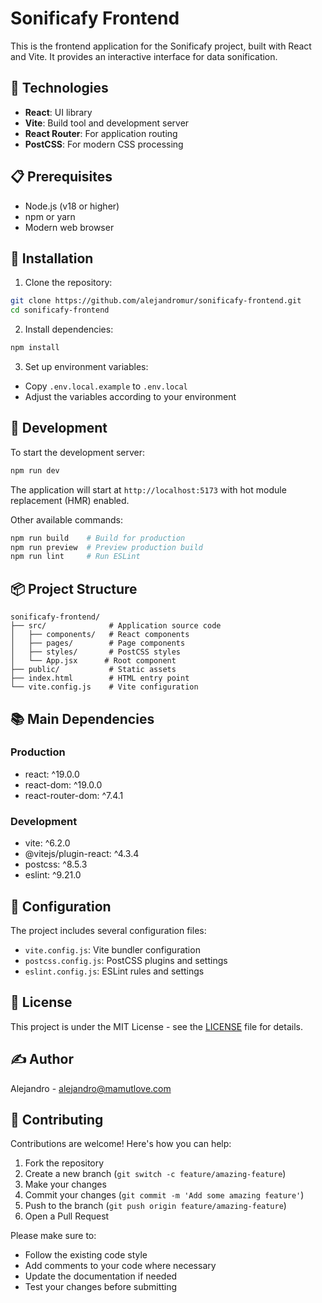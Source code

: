 # Sonificafy Frontend

This is the frontend application for the Sonificafy project, built with React and Vite. It provides an interactive interface for data sonification.

## 🚀 Technologies

- **React**: UI library
- **Vite**: Build tool and development server
- **React Router**: For application routing
- **PostCSS**: For modern CSS processing

## 📋 Prerequisites

- Node.js (v18 or higher)
- npm or yarn
- Modern web browser

## 🔧 Installation

1. Clone the repository:

```bash
git clone https://github.com/alejandromur/sonificafy-frontend.git
cd sonificafy-frontend
```

2. Install dependencies:

```bash
npm install
```

3. Set up environment variables:

- Copy `.env.local.example` to `.env.local`
- Adjust the variables according to your environment

## 🚀 Development

To start the development server:

```bash
npm run dev
```

The application will start at `http://localhost:5173` with hot module replacement (HMR) enabled.

Other available commands:

```bash
npm run build    # Build for production
npm run preview  # Preview production build
npm run lint     # Run ESLint
```

## 📦 Project Structure

```
sonificafy-frontend/
├── src/              # Application source code
│   ├── components/   # React components
│   ├── pages/        # Page components
│   ├── styles/       # PostCSS styles
│   └── App.jsx      # Root component
├── public/           # Static assets
├── index.html        # HTML entry point
└── vite.config.js    # Vite configuration
```

## 📚 Main Dependencies

### Production

- react: ^19.0.0
- react-dom: ^19.0.0
- react-router-dom: ^7.4.1

### Development

- vite: ^6.2.0
- @vitejs/plugin-react: ^4.3.4
- postcss: ^8.5.3
- eslint: ^9.21.0

## 🔧 Configuration

The project includes several configuration files:

- `vite.config.js`: Vite bundler configuration
- `postcss.config.js`: PostCSS plugins and settings
- `eslint.config.js`: ESLint rules and settings

## 📄 License

This project is under the MIT License - see the [LICENSE](LICENSE) file for details.

## ✍️ Author

Alejandro - [alejandro@mamutlove.com](mailto:alejandro@mamutlove.com)

## 🤝 Contributing

Contributions are welcome! Here's how you can help:

1. Fork the repository
2. Create a new branch (`git switch -c feature/amazing-feature`)
3. Make your changes
4. Commit your changes (`git commit -m 'Add some amazing feature'`)
5. Push to the branch (`git push origin feature/amazing-feature`)
6. Open a Pull Request

Please make sure to:

- Follow the existing code style
- Add comments to your code where necessary
- Update the documentation if needed
- Test your changes before submitting
